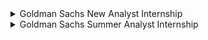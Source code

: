 
<details>
<summary> Goldman Sachs New Analyst Internship</summary>
<br>
About <br>
As a new analyst, you will learn about our businesses, develop important relationships, and build career-enhancing skills.<br>

#### BASIC QUALIFICATIONS <br>
Students graduating from a Bachelors or Masters degree program (Final year)<br>


Official Website- <br>
https://www.goldmansachs.com/careers/students/programs/india/new-analyst-program.html<br>
<br>
</details>
  
<details>
<summary> Goldman Sachs Summer Analyst Internship</summary>
<br>
About <br>
As a new analyst, you will learn about our businesses, develop important relationships, and build career-enhancing skills.<br>

#### BASIC QUALIFICATIONS <br>
Students graduating from a Bachelors or Masters degree program (Pre-final year)<br>


Official Website- <br>
https://www.goldmansachs.com/careers/students/programs/india/summer-analyst-program.html<br>
<br>
</details>
